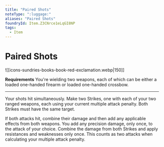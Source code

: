 ```yaml
---
title: "Paired Shots"
noteType: ":luggage:"
aliases: "Paired Shots"
foundryId: Item.Z3CNrce1eLqGI8NP
tags:
  - Item
---
```


# Paired Shots
![[icons-sundries-books-book-red-exclamation.webp|150]]

**Requirements** You're wielding two weapons, each of which can be either a loaded one-handed firearm or loaded one-handed crossbow.

* * *

Your shots hit simultaneously. Make two Strikes, one with each of your two ranged weapons, each using your current multiple attack penalty. Both Strikes must have the same target.

If both attacks hit, combine their damage and then add any applicable effects from both weapons. You add any precision damage, only once, to the attack of your choice. Combine the damage from both Strikes and apply resistances and weaknesses only once. This counts as two attacks when calculating your multiple attack penalty.
